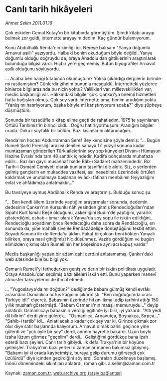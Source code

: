 # Canlı tarih hikâyeleri

*Ahmet Selim 2011.01.16*

<td class="columnist-detail">
<p>Çok eskiden Cemal Kutay'ın bir kitabında görmüştüm. Şimdi kitabı arayıp bulmak zor geldi, internette arayayım dedim. Kaç gündür bulamıyorum.</p>
<p>
<div id="haberMetinDiv">
<p>Konu Abdülhalik Renda'nın kimliği idi. Nereye baksam "Yanya doğumlu Arnavut asıllı" yazıyordu. Halbuki benim okuduğum böyle değildi. Yanya doğumlu olduğu doğruydu da, oraya Anadolu'dan gittiklerinin araştırılarak bulunduğu bilgisi vardı. Hiçbir yere geçmemiş. Bütün biyografiler Arnavut asıllı olduğunu söylüyordu.
<p>... Acaba ben hangi kitabında okumuştum? Yoksa çıkardığı dergilerin birinde mi rastlamıştım? Günlerdir zihnim bununla meşguldü. İnternetteki yüzlerce binlerce bilgi arasında bu niçin yoktu? Valilikleri var, milletvekillikleri var, meclis başkanlığı var. Hakkındaki bilgiler çok. Çankırı'ya önemli hizmetleri hatta bağışları olmuş. Çok şey vardı internette ama, benim aradığım yoktu. "Yanlış mı hatırlıyorum, başka biriyle mi karıştırıyorum acaba?" diye şüpheye düşmüştüm.
<p>Sonunda bir tesadüfle o kitap elime geçti de rahatladım. 1975'te yayınlanan Örtülü Tarihimiz'in birinci cildi... Doğru hatırlıyormuşum. Aradığım bilgiler orada. Dokuz sayfalık bir bölüm. Bazı kısımlarını aktaracağım...
<p>Renda'nın hocası Abdurrahman Şeref Bey kendisine şöyle demiş: "... Bugün Rumeli Şarkî Prensliği arazisi denilen sahaya 17. yüzyıl sonuna kadar muntazaman gönderilen Türk ailelerinin soy sop künyeleri Divan-ı Hümayun Hazine Evrakı'nda tam 48 sandık içindedir. Kadife bohçalarda muhafaza edilir... Bazıları gayri musannaf halde Bâb-ı Sadâret mahzenindedir. Biz Tarih-i Osmanî Cemiyeti olarak bunların tasnifini ele aldık. Siz, o yerlerden gelmiş gençlerin en mukaddes vazifesi, asıl nesebimiz üzerindeki örtüleri kaldırmak ve unutulmaya başlanan evlâd-ı fâtihan menbâının feyyazlığını evlat ve ahfâdımıza anlatmaktır..."
<p>Bu tavsiyeye uymuş Abdülhalik Renda ve araştırmış. Bulduğu sonuç şu:
<p>"... Ben kendi âilem üzerinde yaptığım araştırmalar sonunda, dedemin dedesinin Çankırı'nın Kurşunlu nâhiyesinden gitmiş Rendecioğulları'ndan Sipahi Kurt İsmail Beşe olduğunu, askerliğini Budin'de yaptığını, yararlık gösterdiğini, eshab-ı tımar olarak Yanya'da soy sopu ile iskân edildiğini, Rendecioğlu soyadının önce Rendacıoğlu daha sonra da Rendâcıoğlu, en sonunda da, yine mahalli şive ile Rendazâdeliğe dönüştüğünü tesbit ettim. Soyadı Kanunu ile de Renda'yı aldım. Fakat birçokları beni kökten Yanyalı bilirken, oraya nasıl gittiğimizi hiç düşünmez. Vazife gördüğüm ve bugün elimizden çıkmış olan Rumeli'nin her köşesinde aynı acı kopuş vardır."
<p>Meclis başkanlığı yapan bir adam dahi derdini anlatamamış. Çankırı'daki web sitesinde bile bu bilgi yok.
<p>Osmanlı Rumeli'yi fethederken geniş ve derin bir iskân politikası uyguladı. Oraya Anadolu'dan seçilmiş bazı aileleri iskân etti. Bunu yaparken manevî atmosfer takviyelerini de ihmal etmedi.
<p>... "Yugoslavya'da mı doğdun?" dediğimde babam gülmüş kendi evrâkı arasından Osmanlıca nüfus kâğıdını çıkarmıştı: "Ben doğduğumda orası Türkiye idi!" diyerek. Babasının üzerinde hıfzını ikmal edip tarihini attığı 150 yıllık mushafı göstermişti. "Babam Osmanlı'nın maaşlı memuruydu..." deyip anlatırdı. Osmanlıcayı babasının verdiği eğitimle iyi bilir, iyi yazardı. "Altı yedi dil bilirim" derdi yine gülerek... "Osmanlıca, Arnavutça, Boşnakça, Sırpça..." "Sahib-i tertib" idi... Anlatılacak o kadar çok şey var ki. Girince çıkmak zor olur diye satır başlarında kalıyorum. Arnavut olmak bahsi geçince yine gülerdi ve "yok öyle bir şey" derdi, annem hayretle bakardı. Uzun boylu izaha lüzum görmez "geçelim" derdi... Geliştiğimi gördükçe bana izah ederdi bazı şeyleri. Canlı tarih gibiydi. İlk defa Trakya'nın bir köyüne gelmişler. Trakya'nın bazı yerleri o zamanlar manen bakımsız gibiymiş. "Babamı iyi ki orada kaybetmişiz, buraya gelip durumu görseydi çok üzülürdü" diye içinden geçirdiğini söylerdi. Sonraları düzelmeye başlamış. İnönü dönemindeki sıkıntıları anlatırdı, roman gibi. a.selim@zaman.com.tr</p></p></p></p></p></p></p></p></p></div>
</p>
<a href="http://web.archive.org/web/20110123151404/mailto:a.selim@zaman.com.tr">
</a></td>

Kaynak: [zaman.com.tr](http://zaman.com.tr/yazar.do?yazino=1079588), [web.archive.org (arşiv bağlantısı)](http://web.archive.org/web/20110123151404/http://zaman.com.tr:80/yazar.do?yazino=1079588)
